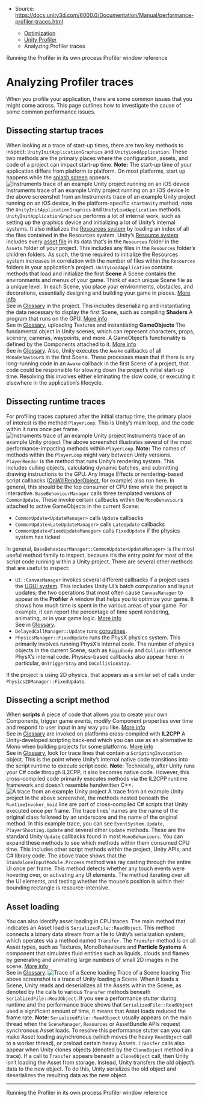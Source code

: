 * Source: https://docs.unity3d.com/6000.0/Documentation/Manual/performance-profiler-traces.html

  * [Optimization](https://docs.unity3d.com/6000.0/Documentation/Manual/analysis.html)
  * [Unity Profiler](https://docs.unity3d.com/6000.0/Documentation/Manual/Profiler.html)
  * Analyzing Profiler traces


[](https://docs.unity3d.com/6000.0/Documentation/Manual/profiler-standalone-process.html)
Running the Profiler in its own process
[](https://docs.unity3d.com/6000.0/Documentation/Manual/ProfilerWindow.html)
Profiler window reference
# Analyzing Profiler traces
When you profile your application, there are some common issues that you might come across. This page outlines how to investigate the cause of some common performance issues.
## Dissecting startup traces
When looking at a trace of start-up times, there are two key methods to inspect: `UnityInitApplicationGraphics` and `UnityLoadApplication`. These two methods are the primary places where the configuration, assets, and code of a project can impact start-up time.
**Note:** The start-up time of your application differs from platform to platform. On most platforms, start up happens while the [splash screen](https://docs.unity3d.com/6000.0/Documentation/Manual/class-PlayerSettingsSplashScreen.html) appears. 
![Instruments trace of an example Unity project running on an iOS device](https://docs.unity3d.com/6000.0/Documentation/uploads/Main/UnderstandingPerformanceinUnity-ProfilingSection_image_0.png) Instruments trace of an example Unity project running on an iOS device
In the above screenshot from an Instruments trace of an example Unity project running on an iOS device, in the platform-specific `startUnity` method, note the `UnityInitApplicationGraphics` and `UnityLoadApplication` methods.
`UnityInitApplicationGraphics` performs a lot of internal work, such as setting up the graphics device and initializing a lot of Unity’s internal systems. It also initializes the [Resources system](https://docs.unity3d.com/6000.0/Documentation/Manual/LoadingResourcesatRuntime.html) by loading an index of all the files contained in the Resources system.
Unity’s [Resource system](https://docs.unity3d.com/6000.0/Documentation/ScriptReference/Resources.html) includes every [asset file](https://docs.unity3d.com/6000.0/Documentation/Manual/AssetTypes.html) in its data that’s in the `Resources` folder in the `Assets` folder of your project. This includes any files in the `Resources` folder’s children folders. As such, the time required to initialize the Resources system increases in correlation with the number of files within the `Resources` folders in your application’s project. 
`UnityLoadApplication` contains methods that load and initialize the first **Scene** A Scene contains the environments and menus of your game. Think of each unique Scene file as a unique level. In each Scene, you place your environments, obstacles, and decorations, essentially designing and building your game in pieces. [More info](https://docs.unity3d.com/6000.0/Documentation/Manual/CreatingScenes.html)  
See in [Glossary](https://docs.unity3d.com/6000.0/Documentation/Manual/Glossary.html#Scene) in the project. This includes deserializing and instantiating the data necessary to display the first Scene, such as compiling **Shaders** A program that runs on the GPU. [More info](https://docs.unity3d.com/6000.0/Documentation/Manual/Shaders.html)  
See in [Glossary](https://docs.unity3d.com/6000.0/Documentation/Manual/Glossary.html#Shader), uploading Textures and instantiating **GameObjects** The fundamental object in Unity scenes, which can represent characters, props, scenery, cameras, waypoints, and more. A GameObject’s functionality is defined by the Components attached to it. [More info](https://docs.unity3d.com/6000.0/Documentation/Manual/class-GameObject.html)  
See in [Glossary](https://docs.unity3d.com/6000.0/Documentation/Manual/Glossary.html#GameObject). Also, Unity executes the `Awake` callbacks of all `MonoBehaviour`s in the first Scene.
These processes mean that if there is any long-running code in an `Awake` callback in the first Scene of a project, that code could be responsible for slowing down the project’s initial start-up time. Resolving this involves either eliminating the slow code, or executing it elsewhere in the application’s lifecycle.
## Dissecting runtime traces
For profiling traces captured after the initial startup time, the primary place of interest is the method `PlayerLoop`. This is Unity’s main loop, and the code within it runs once per frame.
![Instruments trace of an example Unity project](https://docs.unity3d.com/6000.0/Documentation/uploads/Main/UnderstandingPerformanceinUnity-ProfilingSection_image_1.png) Instruments trace of an example Unity project
The above screenshot illustrates several of the most performance-impacting methods within `PlayerLoop`. **Note:** The names of methods within the `PlayerLoop` might vary between Unity versions.
`PlayerRender` is the method that runs Unity’s rendering system. This includes culling objects, calculating dynamic batches, and submitting drawing instructions to the GPU. Any Image Effects or rendering-based script callbacks ([OnWillRenderObject](https://docs.unity3d.com/6000.0/Documentation/ScriptReference/MonoBehaviour.OnWillRenderObject.html), for example) also run here. In general, this should be the top consumer of CPU time while the project is interactive.
`BaseBehaviourManager` calls three templated versions of `CommonUpdate`. These invoke certain callbacks within the `MonoBehaviour`s attached to active GameObjects in the current Scene:
  * `CommonUpdate<UpdateManager>` calls `Update` callbacks
  * `CommonUpdate<LateUpdateManager>` calls `LateUpdate` callbacks
  * `CommonUpdate<FixedUpdateManager>` calls `FixedUpdate` if the physics system has ticked


In general, `BaseBehaviourManager::CommonUpdate<UpdateManager>` is the most useful method family to inspect, because it’s the entry point for most of the script code running within a Unity project.
There are several other methods that are useful to inspect:
  * `UI::CanvasManager` invokes several different callbacks if a project uses the [UGUI system](https://docs.unity3d.com/Packages/com.unity.ugui@latest). This includes Unity UI’s batch computation and layout updates; the two operations that most often cause `CanvasManager` to appear in the **Profiler** A window that helps you to optimize your game. It shows how much time is spent in the various areas of your game. For example, it can report the percentage of time spent rendering, animating, or in your game logic. [More info](https://docs.unity3d.com/6000.0/Documentation/Manual/Profiler.html)  
See in [Glossary](https://docs.unity3d.com/6000.0/Documentation/Manual/Glossary.html#Profiler).
  * `DelayedCallManager::Update` runs [coroutines](https://docs.unity3d.com/6000.0/Documentation/Manual/coroutines.html).
  * `PhysicsManager::FixedUpdate` runs the PhysX physics system. This primarily involves running PhysX’s internal code. The number of physics objects in the current Scene, such as `Rigidbody` and `Collider` influence PhysX’s internal code. Physics-based callbacks also appear here: in particular, `OnTriggerStay` and `OnCollisionStay`.


If the project is using 2D physics, that appears as a similar set of calls under `Physics2DManager::FixedUpdate`.
## Dissecting a script method
When **scripts** A piece of code that allows you to create your own Components, trigger game events, modify Component properties over time and respond to user input in any way you like. [More info](https://docs.unity3d.com/6000.0/Documentation/Manual/creating-scripts.html)  
See in [Glossary](https://docs.unity3d.com/6000.0/Documentation/Manual/Glossary.html#Scripts) are invoked on platforms cross-compiled with **IL2CPP** A Unity-developed scripting back-end which you can use as an alternative to Mono when building projects for some platforms. [More info](https://docs.unity3d.com/6000.0/Documentation/Manual/scripting-backends-il2cpp.html)  
See in [Glossary](https://docs.unity3d.com/6000.0/Documentation/Manual/Glossary.html#IL2CPP), look for trace lines that contain a `ScriptingInvocation` object. This is the point where Unity’s internal native code transitions into the script runtime to execute script code. **Note:** Technically, after Unity runs your C# code through IL2CPP, it also becomes native code. However, this cross-compiled code primarily executes methods via the IL2CPP runtime framework and doesn’t resemble handwritten C++.
![A trace from an example Unity project](https://docs.unity3d.com/6000.0/Documentation/uploads/Main/UnderstandingPerformanceinUnity-ProfilingSection_image_2.png) A trace from an example Unity project
In the above screenshot, the methods nested beneath the `RuntimeInvoker_Void` line are part of cross-compiled C# scripts that Unity executed once per frame.
The trace lines’ names are the name of the original class followed by an underscore and the name of the original method. In this example trace, you can see `EventSystem.Update`, `PlayerShooting.Update` and several other `Update` methods. These are the standard Unity `Update` callbacks found in most `MonoBehaviours`.
You can expand these methods to see which methods within them consumed CPU time. This includes other script methods within the project, Unity APIs, and C# library code.
The above trace shows that the `StandaloneInputModule.Process` method was ray casting through the entire UI once per frame. This method detects whether any touch events were hovering over, or activating any UI elements. The method iterating over all the UI elements, and testing whether the mouse’s position is within their bounding rectangle is resource-intensive.
## Asset loading
You can also identify asset loading in CPU traces. The main method that indicates an Asset load is `SerializedFile::ReadObject`. This method connects a binary data stream from a file to Unity’s serialization system, which operates via a method named `Transfer`. The `Transfer` method is on all Asset types, such as Textures, MonoBehaviours and **Particle Systems** A component that simulates fluid entities such as liquids, clouds and flames by generating and animating large numbers of small 2D images in the scene. [More info](https://docs.unity3d.com/6000.0/Documentation/Manual/class-ParticleSystem.html)  
See in [Glossary](https://docs.unity3d.com/6000.0/Documentation/Manual/Glossary.html#particlesystem).
![Trace of a Scene loading](https://docs.unity3d.com/6000.0/Documentation/uploads/Main/UnderstandingPerformanceinUnity-ProfilingSection_image_3.png) Trace of a Scene loading
The above screenshot is a trace of Unity loading a Scene. When it loads a Scene, Unity reads and deserializes all the Assets within the Scene, as denoted by the calls to various `Transfer` methods beneath `SerializedFile::ReadObject`.
If you see a performance stutter during runtime and the performance trace shows that `SerializedFile::ReadObject` used a significant amount of time, it means that Asset loads reduced the frame rate. **Note:** `SerializedFile::ReadObject` usually appears on the main thread when the `SceneManager`, `Resources` or AssetBundle APIs request synchronous Asset loads.
To resolve this performance stutter can you can make Asset loading asynchronous (which moves the heavy `ReadObject` call to a worker thread), or preload certain heavy Assets.
`Transfer` calls also appear when Unity clones objects (denoted by the `CloneObject` method in a trace). If a call to `Transfer` appears beneath a `CloneObject` call, then Unity isn’t loading the Asset from storage. Instead, Unity transfers the old object’s data to the new object. To do this, Unity serializes the old object and deserializes the resulting data as the new object.
* * *
[](https://docs.unity3d.com/6000.0/Documentation/Manual/profiler-standalone-process.html)
Running the Profiler in its own process
[](https://docs.unity3d.com/6000.0/Documentation/Manual/ProfilerWindow.html)
Profiler window reference
